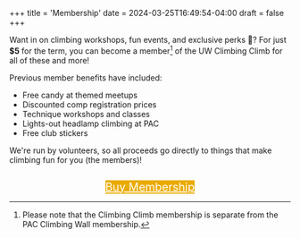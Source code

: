 +++
title = 'Membership'
date = 2024-03-25T16:49:54-04:00
draft = false
+++

Want in on climbing workshops, fun events, and exclusive perks 👀? For just **$5** for the term, you can become a member[^1] of the UW Climbing Climb for all of these and more!

Previous member benefits have included:
- Free candy at themed meetups
- Discounted comp registration prices
- Technique workshops and classes
- Lights-out headlamp climbing at PAC
- Free club stickers

We're run by volunteers, so all proceeds go directly to things that make climbing fun for you (the members)!

<div style="text-align: center; margin-top: 2em;">
    <a href="{{% membership_link %}}" class="btn" style="background-color: #EAAB00; color: white; font-size: 20px;">Buy Membership</a>
</div>


[^1]: Please note that the Climbing Climb membership is separate from the PAC Climbing Wall membership.
